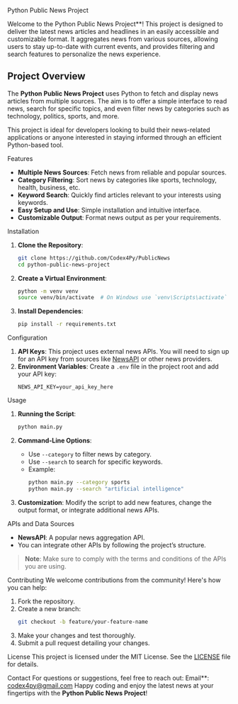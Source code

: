Python Public News Project

Welcome to the Python Public News Project**! This project is designed to deliver the latest news articles and headlines in an easily accessible and customizable format. It aggregates news from various sources, allowing users to stay up-to-date with current events, and provides filtering and search features to personalize the news experience.
## Project Overview
The **Python Public News Project** uses Python to fetch and display news articles from multiple sources. The aim is to offer a simple interface to read news, search for specific topics, and even filter news by categories such as technology, politics, sports, and more.

This project is ideal for developers looking to build their news-related applications or anyone interested in staying informed through an efficient Python-based tool.

Features
- **Multiple News Sources**: Fetch news from reliable and popular sources.
- **Category Filtering**: Sort news by categories like sports, technology, health, business, etc.
- **Keyword Search**: Quickly find articles relevant to your interests using keywords.
- **Easy Setup and Use**: Simple installation and intuitive interface.
- **Customizable Output**: Format news output as per your requirements.

Installation
1. **Clone the Repository**:
   ```bash
   git clone https://github.com/Codex4Py/PublicNews
   cd python-public-news-project
   ```
2. **Create a Virtual Environment**:
   ```bash
   python -m venv venv
   source venv/bin/activate  # On Windows use `venv\Scripts\activate`
   ```
3. **Install Dependencies**:
   ```bash
   pip install -r requirements.txt
   ```

Configuration
1. **API Keys**: This project uses external news APIs. You will need to sign up for an API key from sources like [NewsAPI](https://newsapi.org) or other news providers.
2. **Environment Variables**: Create a `.env` file in the project root and add your API key:
   ```
   NEWS_API_KEY=your_api_key_here
   ```

Usage
1. **Running the Script**:
   ```bash
   python main.py
   ```
2. **Command-Line Options**: 
   - Use `--category` to filter news by category.
   - Use `--search` to search for specific keywords.
   - Example:
     ```bash
     python main.py --category sports
     python main.py --search "artificial intelligence"
     ```

3. **Customization**: Modify the script to add new features, change the output format, or integrate additional news APIs.

APIs and Data Sources
- **NewsAPI**: A popular news aggregation API.
- You can integrate other APIs by following the project’s structure.

> **Note**: Make sure to comply with the terms and conditions of the APIs you are using.

Contributing
We welcome contributions from the community! Here's how you can help:
1. Fork the repository.
2. Create a new branch:
   ```bash
   git checkout -b feature/your-feature-name
   ```
3. Make your changes and test thoroughly.
4. Submit a pull request detailing your changes.

License
This project is licensed under the MIT License. See the [LICENSE](LICENSE) file for details.

Contact
For questions or suggestions, feel free to reach out:
Email**: codex4py@gmail.com
Happy coding and enjoy the latest news at your fingertips with the
**Python Public News Project**!
